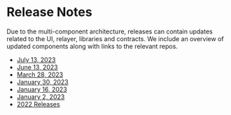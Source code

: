 # Release Notes

Due to the multi-component architecture, releases can contain updates related to the UI, relayer, libraries and contracts. We include an overview of updated components along with links to the relevant repos.

* [July 13, 2023](july-13-2023.md)
* [June 13, 2023](june-13-2023.md)
* [March 28, 2023](march-28-2023.md)
* [January 30, 2023](january-30-2023.md)
* [January 16, 2023](january-16-2023.md)
* [January 2, 2023](january-2-2023.md)
* [2022 Releases](releases-2022.md)

&#x20;
